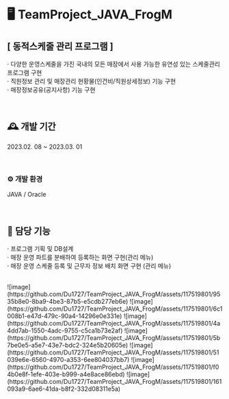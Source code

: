 # 🖥️ TeamProject_JAVA_FrogM
## [ 동적스케줄 관리 프로그램 ]
· 다양한 운영스케줄을 가진 국내의 모든 매장에서 사용 가능한 유연성 있는 스케줄관리 프로그램 구현 <br>
· 직원정보 관리 및 매장관리 현황물(인건비/직원상세정보) 기능 구현<br>
· 매장정보공유(공지사항) 기능 구현<br>

<br>

## 🕰️ 개발 기간
2023.02. 08 ~ 2023.03. 01

<br>


### ⚙️ 개발 환경
JAVA / Oracle

<br>


## 📌 담당 기능
· 프로그램 기획 및 DB설계<br>
· 매장 운영 파트를 분배하여 등록하는 화면 구현(관리 메뉴)<br>
· 매장 운영 스케줄 등록 및 근무자 정보 배치 화면 구현 (관리 메뉴)<br>


<br>
![image](https://github.com/Du1727/TeamProject_JAVA_FrogM/assets/117519801/9535b8e0-8ba9-4be3-87b5-e5cdb277eb6e)
![image](https://github.com/Du1727/TeamProject_JAVA_FrogM/assets/117519801/6c1008b1-e47d-479c-90a4-14296e0e331e)
![image](https://github.com/Du1727/TeamProject_JAVA_FrogM/assets/117519801/4a4dd7ab-1550-4adc-9755-c5ca1b73e2af)
![image](https://github.com/Du1727/TeamProject_JAVA_FrogM/assets/117519801/5b7be0e5-a5e7-43e7-bdc2-324e5b20605e)
![image](https://github.com/Du1727/TeamProject_JAVA_FrogM/assets/117519801/51039e6e-6560-4970-a353-6ee804037bb7)
![image](https://github.com/Du1727/TeamProject_JAVA_FrogM/assets/117519801/f04b0e8f-1efe-403e-b999-a4e8ace86ebd)
![image](https://github.com/Du1727/TeamProject_JAVA_FrogM/assets/117519801/161093a9-6ae6-41da-b8f2-332d08311e5a)

